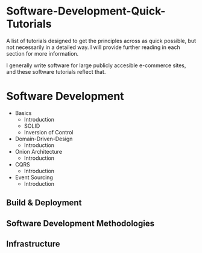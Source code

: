 # Software-Development-Quick-Tutorials
A list of tutorials designed to get the principles across as quick possible, but not necessarily in a detailed way. I will provide further reading in each section for more information.

I generally write software for large publicly accesible e-commerce sites, and these software tutorials reflect that.

# Software Development
* Basics
  * Introduction
  * SOLID
  * Inversion of Control
* Domain-Driven-Design
  * Introduction
* Onion Architecture
  * Introduction
* CQRS
  * Introduction
* Event Sourcing
  * Introduction
  
## Build & Deployment


## Software Development Methodologies

## Infrastructure
 
